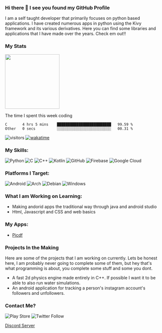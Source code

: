 

### Hi there 👋 I see you found my GitHub Profile

I am a self taught developer that primarily focuses on python based applications. I have created numerous apps in python using the Kivy framework and its various derivatives. Here you can find some libraries and applications that I have made over the years. Check em out!!

### My Stats
<img height="180em" src="https://github-readme-stats.vercel.app/api?username=Guhan-SenSam&show_icons=true&hide_border=true&&count_private=true&include_all_commits=true" />

The time I spent this week coding
<!--START_SECTION:waka-->

```text
C       4 hrs 5 mins    █████████████████████████   99.59 %
Other   0 secs          ░░░░░░░░░░░░░░░░░░░░░░░░░   00.31 %
```

<!--END_SECTION:waka-->

![visitors](https://visitor-badge.glitch.me/badge?page_id={Guhan-SenSam}.{443015215})
[![wakatime](https://wakatime.com/badge/user/47552522-5c3d-4509-a300-fbac59edf0f4.svg)](https://wakatime.com/@47552522-5c3d-4509-a300-fbac59edf0f4)


### My Skills:
![Python](https://img.shields.io/badge/python-3670A0?style=for-the-badge&logo=python&logoColor=ffdd54)
![C](https://img.shields.io/badge/c-%2300599C.svg?style=for-the-badge&logo=c&logoColor=white)
![C++](https://img.shields.io/badge/c++-%2300599C.svg?style=for-the-badge&logo=c%2B%2B&logoColor=white)
![Kotlin](https://img.shields.io/badge/kotlin-%230095D5.svg?style=for-the-badge&logo=kotlin&logoColor=white)
![GitHub](https://img.shields.io/badge/github-%23121011.svg?style=for-the-badge&logo=github&logoColor=white)
![Firebase](https://img.shields.io/badge/firebase-%23039BE5.svg?style=for-the-badge&logo=firebase)
![Google Cloud](https://img.shields.io/badge/GoogleCloud-%234285F4.svg?style=for-the-badge&logo=google-cloud&logoColor=white)

### Platforms I Target:
![Android](https://img.shields.io/badge/Android-3DDC84?style=for-the-badge&logo=android&logoColor=white)
![Arch](https://img.shields.io/badge/Arch%20Linux-1793D1?logo=arch-linux&logoColor=fff&style=for-the-badge)
![Debian](https://img.shields.io/badge/Debian-D70A53?style=for-the-badge&logo=debian&logoColor=white)
![Windows](https://img.shields.io/badge/Windows-0078D6?style=for-the-badge&logo=windows&logoColor=white)

### What I am Working on Learning:
- Making andorid apps the traditional way through java and android studio
- Html, Javascript and CSS and web basics


### My Apps:
- [Picdf](https://play.google.com/store/apps/details?id=org.picdf.picdf&hl=en_IN&gl=US)


### Projects In the Making

Here are some of the projects that I am working on currently. Lets be honest here, I am probably never going to complete some of them, but hey that's what programming is about, you complete some stuff and some you dont.
- A fast 2d physics engine made entirely in C++. If possible I want it to be able to also run water simulations.
- An android application for tracking a person's instagram account's followers and unfollowers.

### Contact Me?
![Play Store](https://img.shields.io/badge/Google_Play-414141?style=for-the-badge&logo=google-play&logoColor=white)
![Twitter Follow](https://img.shields.io/twitter/follow/GSensam?style=social)


[Discord Server](https://discord.gg/C3PGX85s)

